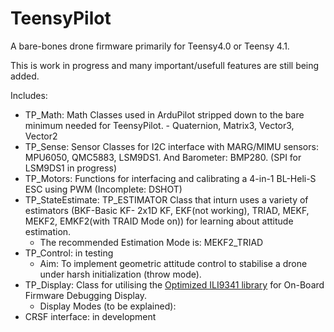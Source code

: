 # TeensyPilot

A bare-bones drone firmware primarily for Teensy4.0 or Teensy 4.1. 

This is work in progress and many important/usefull features are still being added.

Includes:
- TP_Math: Math Classes used in ArduPilot stripped down to the bare minimum needed for TeensyPilot. - Quaternion, Matrix3, Vector3, Vector2
- TP_Sense: Sensor Classes for I2C interface with MARG/MIMU sensors: MPU6050, QMC5883, LSM9DS1. And Barometer: BMP280. (SPI for LSM9DS1 in progress)
- TP_Motors: Functions for interfacing and calibrating a 4-in-1 BL-Heli-S ESC using PWM (Incomplete: DSHOT)
- TP_StateEstimate: TP_ESTIMATOR Class that inturn uses a variety of estimators (BKF-Basic KF- 2x1D KF, EKF(not working), TRIAD, MEKF, MEKF2, EMKF2(with TRAID Mode on)) for learning about attitude estimation.
  - The recommended Estimation Mode is: MEKF2_TRIAD
- TP_Control: in testing
  - Aim: To implement geometric attitude control to stabilise a drone under harsh initialization (throw mode). 
- TP_Display: Class for utilising the [Optimized ILI9341 library](https://github.com/PaulStoffregen/ILI9341_t3) for On-Board Firmware Debugging Display.
  - Display Modes (to be explained):
- CRSF interface: in development
 

